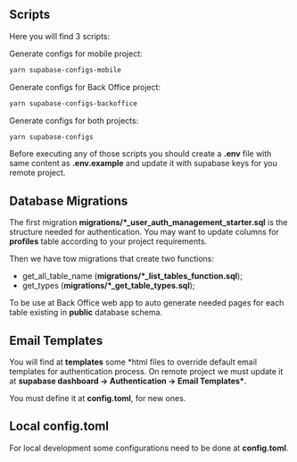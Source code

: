 ## Scripts

Here you will find 3 scripts:

Generate configs for mobile project:

```sh
yarn supabase-configs-mobile
```

Generate configs for Back Office project:

```sh
yarn supabase-configs-backoffice
```

Generate configs for both projects:

```sh
yarn supabase-configs
```

Before executing any of those scripts you should create a **.env** file with same content as **.env.example** and update it with supabase keys for you remote project.

## Database Migrations

The first migration **migrations/\*\_user_auth_management_starter.sql** is the structure needed for authentication. You may want to update columns for **profiles** table according to your project requirements.

Then we have tow migrations that create two functions:

- get_all_table_name (**migrations/\*\_list_tables_function.sql**);
- get_types (**migrations/\*\_get_table_types.sql**);

To be use at Back Office web app to auto generate needed pages for each table existing in **public** database schema.

## Email Templates

You will find at **templates** some \*html files to override default email templates for authentication process. On remote project we must update it at **supabase dashboard -> Authentication -> Email Templates\***.

You must define it at **config.toml**, for new ones.

## Local config.toml

For local development some configurations need to be done at **config.toml**.
